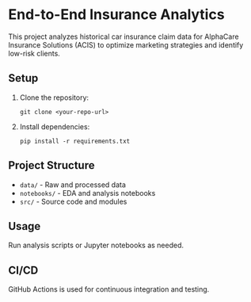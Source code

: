 # End-to-End Insurance Analytics

This project analyzes historical car insurance claim data for AlphaCare Insurance Solutions (ACIS) to optimize marketing strategies and identify low-risk clients.

## Setup

1. Clone the repository:
   ```
   git clone <your-repo-url>
   ```
2. Install dependencies:
   ```
   pip install -r requirements.txt
   ```

## Project Structure

- `data/` - Raw and processed data
- `notebooks/` - EDA and analysis notebooks
- `src/` - Source code and modules

## Usage

Run analysis scripts or Jupyter notebooks as needed.

## CI/CD

GitHub Actions is used for continuous integration and testing.
